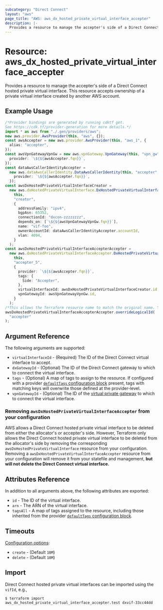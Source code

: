 ```yaml
---
subcategory: "Direct Connect"
layout: "aws"
page_title: "AWS: aws_dx_hosted_private_virtual_interface_accepter"
description: |-
  Provides a resource to manage the accepter's side of a Direct Connect hosted private virtual interface.
---
```


# Resource: aws\_dx\_hosted\_private\_virtual\_interface\_accepter

Provides a resource to manage the accepter's side of a Direct Connect hosted private virtual interface.
This resource accepts ownership of a private virtual interface created by another AWS account.

## Example Usage

```typescript
/*Provider bindings are generated by running cdktf get.
See https://cdk.tf/provider-generation for more details.*/
import * as aws from "./.gen/providers/aws";
new aws.provider.AwsProvider(this, "aws", {});
const awsAccepter = new aws.provider.AwsProvider(this, "aws_1", {
  alias: "accepter",
});
const awsVpnGatewayVpnGw = new aws.vpnGateway.VpnGateway(this, "vpn_gw", {
  provider: `\${${awsAccepter.fqn}}`,
});
const dataAwsCallerIdentityAccepter =
  new aws.dataAwsCallerIdentity.DataAwsCallerIdentity(this, "accepter", {
    provider: `\${${awsAccepter.fqn}}`,
  });
const awsDxHostedPrivateVirtualInterfaceCreator =
  new aws.dxHostedPrivateVirtualInterface.DxHostedPrivateVirtualInterface(
    this,
    "creator",
    {
      addressFamily: "ipv4",
      bgpAsn: 65352,
      connectionId: "dxcon-zzzzzzzz",
      depends_on: [`\${${awsVpnGatewayVpnGw.fqn}}`],
      name: "vif-foo",
      ownerAccountId: dataAwsCallerIdentityAccepter.accountId,
      vlan: 4094,
    }
  );
const awsDxHostedPrivateVirtualInterfaceAccepterAccepter =
  new aws.dxHostedPrivateVirtualInterfaceAccepter.DxHostedPrivateVirtualInterfaceAccepter(
    this,
    "accepter_5",
    {
      provider: `\${${awsAccepter.fqn}}`,
      tags: {
        Side: "Accepter",
      },
      virtualInterfaceId: awsDxHostedPrivateVirtualInterfaceCreator.id,
      vpnGatewayId: awsVpnGatewayVpnGw.id,
    }
  );
/*This allows the Terraform resource name to match the original name. You can remove the call if you don't need them to match.*/
awsDxHostedPrivateVirtualInterfaceAccepterAccepter.overrideLogicalId(
  "accepter"
);

```

## Argument Reference

The following arguments are supported:

* `virtualInterfaceId` - (Required) The ID of the Direct Connect virtual interface to accept.
* `dxGatewayId` - (Optional) The ID of the Direct Connect gateway to which to connect the virtual interface.
* `tags` - (Optional) A map of tags to assign to the resource. If configured with a provider [`defaultTags` configuration block](https://registry.terraform.io/providers/hashicorp/aws/latest/docs#default_tags-configuration-block) present, tags with matching keys will overwrite those defined at the provider-level.
* `vpnGatewayId` - (Optional) The ID of the [virtual private gateway](vpn_gateway.html) to which to connect the virtual interface.

### Removing `awsDxHostedPrivateVirtualInterfaceAccepter` from your configuration

AWS allows a Direct Connect hosted private virtual interface to be deleted from either the allocator's or accepter's side.
However, Terraform only allows the Direct Connect hosted private virtual interface to be deleted from the allocator's side
by removing the corresponding `awsDxHostedPrivateVirtualInterface` resource from your configuration.
Removing a `awsDxHostedPrivateVirtualInterfaceAccepter` resource from your configuration will remove it
from your statefile and management, **but will not delete the Direct Connect virtual interface.**

## Attributes Reference

In addition to all arguments above, the following attributes are exported:

* `id` - The ID of the virtual interface.
* `arn` - The ARN of the virtual interface.
* `tagsAll` - A map of tags assigned to the resource, including those inherited from the provider [`defaultTags` configuration block](https://registry.terraform.io/providers/hashicorp/aws/latest/docs#default_tags-configuration-block).

## Timeouts

[Configuration options](https://developer.hashicorp.com/terraform/language/resources/syntax#operation-timeouts):

* `create` - (Default `10M`)
* `delete` - (Default `10M`)

## Import

Direct Connect hosted private virtual interfaces can be imported using the `vifId`, e.g.,

```console
$ terraform import aws_dx_hosted_private_virtual_interface_accepter.test dxvif-33cc44dd
```
